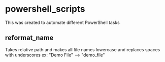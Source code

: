 # powershell_scripts
This was created to automate different PowerShell tasks

## reformat_name
Takes relative path and makes all file names lowercase and replaces spaces with underscores
ex: "Demo File" --> "demo_file"

